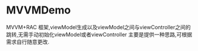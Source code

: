 # MVVMDemo
MVVM+RAC 框架,viewModel生成以及viewModel之间与viewController之间的跳转,无需手动初始化viewModel或者viewController
主要是提供一种思路,可根据需求自行随意更改.
